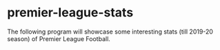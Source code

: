 # premier-league-stats
The following program will showcase some interesting stats (till 2019-20 season) of Premier League Football.
